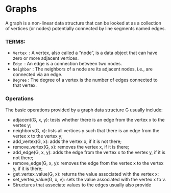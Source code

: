 # Graphs
A graph is a non-linear data structure that can be looked at as a collection of vertices (or nodes) potentially connected by line segments named edges.

### TERMS:
- `Vertex `: A vertex, also called a “node”, is a data object that can have zero or more adjacent vertices.
- `Edge `: An edge is a connection between two nodes.
- `Neighbor` : The neighbors of a node are its adjacent nodes, i.e., are connected via an edge.
- `Degree` : The degree of a vertex is the number of edges connected to that vertex.

### Operations

The basic operations provided by a graph data structure G usually include:

- adjacent(G, x, y): tests whether there is an edge from the vertex x to the vertex y;
- neighbors(G, x): lists all vertices y such that there is an edge from the vertex x to the vertex y;
- add_vertex(G, x): adds the vertex x, if it is not there;
- remove_vertex(G, x): removes the vertex x, if it is there;
- add_edge(G, x, y): adds the edge from the vertex x to the vertex y, if it is not there;
- remove_edge(G, x, y): removes the edge from the vertex x to the vertex y, if it is there;
- get_vertex_value(G, x): returns the value associated with the vertex x;
- set_vertex_value(G, x, v): sets the value associated with the vertex x to v.
- Structures that associate values to the edges usually also provide